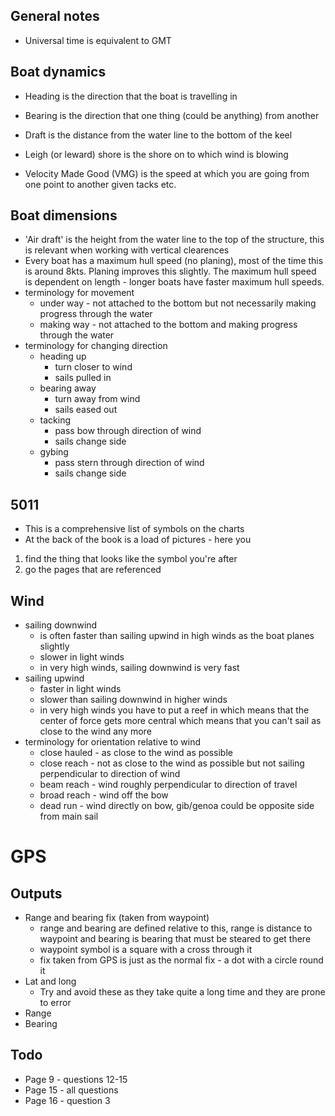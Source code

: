 ## General notes
* Universal time is equivalent to GMT

## Boat dynamics
* Heading is the direction that the boat is travelling in
* Bearing is the direction that one thing (could be anything) from another
* Draft is the distance from the water line to the bottom of the keel

* Leigh (or leward) shore is the shore on to which wind is blowing
* Velocity Made Good (VMG) is the speed at which you are going from one point to another given tacks etc.

## Boat dimensions
* 'Air draft' is the height from the water line to the top of the structure, this is relevant when working with vertical clearences
* Every boat has a maximum hull speed (no planing), most of the time this is around 8kts. Planing improves this slightly. The maximum hull speed is dependent on length - longer boats have faster maximum hull speeds.
* terminology for movement
  - under way - not attached to the bottom but not necessarily making progress through the water
  - making way - not attached to the bottom and making progress through the water
* terminology for changing direction
  - heading up
    - turn closer to wind
    - sails pulled in
  - bearing away
    - turn away from wind
    - sails eased out
  - tacking
    - pass bow through direction of wind
    - sails change side
  - gybing
    - pass stern through direction of wind
    - sails change side

## 5011
* This is a comprehensive list of symbols on the charts
* At the back of the book is a load of pictures - here you
 1. find the thing that looks like the symbol you're after
 2. go the pages that are referenced

## Wind
* sailing downwind
  - is often faster than sailing upwind in high winds as the boat planes slightly
  - slower in light winds
  - in very high winds, sailing downwind is very fast
* sailing upwind
  - faster in light winds
  - slower than sailing downwind in higher winds
  - in very high winds you have to put a reef in which means that the center of force gets more central which means that you can't sail as close to the wind any more
* terminology for orientation relative to wind
  - close hauled - as close to the wind as possible
  - close reach - not as close to the wind as possible but not sailing perpendicular to direction of wind
  - beam reach - wind roughly perpendicular to direction of travel
  - broad reach - wind off the bow
  - dead run - wind directly on bow, gib/genoa could be opposite side from main sail

# GPS
## Outputs
* Range and bearing fix (taken from waypoint)
  - range and bearing are defined relative to this, range is distance to waypoint and bearing is bearing that must be steared to get there
  - waypoint symbol is a square with a cross through it
  - fix taken from GPS is just as the normal fix - a dot with a circle round it
* Lat and long
  - Try and avoid these as they take quite a long time and they are prone to error
* Range
* Bearing

## Todo
* Page 9 - questions 12-15
* Page 15 - all questions
* Page 16 - question 3
